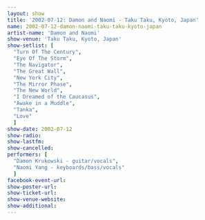 ```yaml
---
layout: show
title: '2002-07-12: Damon and Naomi - Taku Taku, Kyoto, Japan'
name: 2002-07-12-damon-naomi-taku-taku-kyoto-japan
artist-name: 'Damon and Naomi'
show-venue: 'Taku Taku, Kyoto, Japan'
show-setlist: [
  "Turn Of The Century",
  "Eye Of The Storm",
  "The Navigator",
  "The Great Wall",
  "New York City",
  "The Mirror Phase",
  "The New World",
  "I Dreamed of the Caucasus",
  "Awake in a Muddle",
  "Tanka",
  "Love"
  ]
show-date: 2002-07-12
show-radio: 
show-lastfm: 
show-cancelled: 
performers: [
  "Damon Krukowski - guitar/vocals",
  "Naomi Yang - keyboards/bass/vocals"
  ]
facebook-event-url: 
show-poster-url: 
show-ticket-url: 
show-venue-website: 
show-additional: 
---
```


